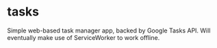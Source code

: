 # tasks
Simple web-based task manager app, backed by Google Tasks API. Will eventually make use of ServiceWorker to work offline.

